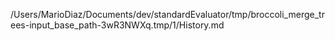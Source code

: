 /Users/MarioDiaz/Documents/dev/standardEvaluator/tmp/broccoli_merge_trees-input_base_path-3wR3NWXq.tmp/1/History.md